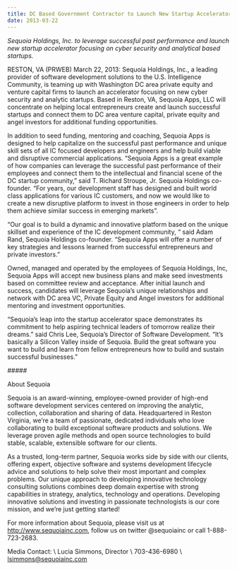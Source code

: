 ```yaml
---
title: DC Based Government Contractor to Launch New Startup Accelerator
date: 2013-03-22
---
```


_Sequoia Holdings, Inc. to leverage successful past performance and launch new startup accelerator focusing on cyber security and analytical based startups._

RESTON, VA (PRWEB) March 22, 2013: Sequoia Holdings, Inc., a leading provider of software development solutions to the U.S. Intelligence Community, is teaming up with Washington DC area private equity and venture capital firms to launch an accelerator focusing on new cyber security and analytic startups. Based in Reston, VA, Sequoia Apps, LLC will concentrate on helping local entrepreneurs create and launch successful startups and connect them to DC area venture capital, private equity and angel investors for additional funding opportunities.

In addition to seed funding, mentoring and coaching, Sequoia Apps is designed to help capitalize on the successful past performance and unique skill sets of all IC focused developers and engineers and help build viable and disruptive commercial applications. “Sequoia Apps is a great example of how companies can leverage the successful past performance of their employees and connect them to the intellectual and financial scene of the DC startup community,” said T. Richard Stroupe, Jr. Sequoia Holdings co-founder. “For years, our development staff has designed and built world class applications for various IC customers, and now we would like to create a new disruptive platform to invest in those engineers in order to help them achieve similar success in emerging markets”.

“Our goal is to build a dynamic and innovative platform based on the unique skillset and experience of the IC development community, “ said Adam Rand, Sequoia Holdings co-founder. “Sequoia Apps will offer a number of key strategies and lessons learned from successful entrepreneurs and private investors.”

Owned, managed and operated by the employees of Sequoia Holdings, Inc, Sequoia Apps will accept new business plans and make seed investments based on committee review and acceptance. After initial launch and success, candidates will leverage Sequoia’s unique relationships and network with DC area VC, Private Equity and Angel investors for additional mentoring and investment opportunities.

“Sequoia’s leap into the startup accelerator space demonstrates its commitment to help aspiring technical leaders of tomorrow realize their dreams.” said Chris Lee, Sequoia’s Director of Software Development. “It’s basically a Silicon Valley inside of Sequoia. Build the great software you want to build and learn from fellow entrepreneurs how to build and sustain successful businesses.”

\#\#\#\#\#

About Sequoia

Sequoia is an award-winning, employee-owned provider of high-end software development services centered on improving the analytic, collection, collaboration and sharing of data. Headquartered in Reston Virginia, we’re a team of passionate, dedicated individuals who love collaborating to build exceptional software products and solutions. We leverage proven agile methods and open source technologies to build stable, scalable, extensible software for our clients.

As a trusted, long-term partner, Sequoia works side by side with our clients, offering expert, objective software and systems development lifecycle advice and solutions to help solve their most important and complex problems. Our unique approach to developing innovative technology consulting solutions combines deep domain expertise with strong capabilities in strategy, analytics, technology and operations. Developing innovative solutions and investing in passionate technologists is our core mission, and we’re just getting started!

For more information about Sequoia, please visit us at <http://www.sequoiainc.com>, follow us on twitter @sequoiainc or call 1-888-723-2683.

Media Contact: \\
Lucia Simmons, Director \\
703-436-6980 \\
lsimmons@sequoiainc.com